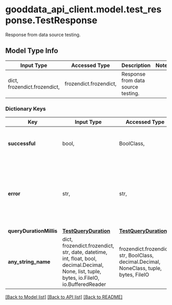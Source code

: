 # gooddata_api_client.model.test_response.TestResponse

Response from data source testing.

## Model Type Info
Input Type | Accessed Type | Description | Notes
------------ | ------------- | ------------- | -------------
dict, frozendict.frozendict,  | frozendict.frozendict,  | Response from data source testing. | 

### Dictionary Keys
Key | Input Type | Accessed Type | Description | Notes
------------ | ------------- | ------------- | ------------- | -------------
**successful** | bool,  | BoolClass,  | A flag indicating whether test passed or not. | 
**error** | str,  | str,  | Field containing more details in case of a failure. Details are available to a privileged user only. | [optional] 
**queryDurationMillis** | [**TestQueryDuration**](TestQueryDuration.md) | [**TestQueryDuration**](TestQueryDuration.md) |  | [optional] 
**any_string_name** | dict, frozendict.frozendict, str, date, datetime, int, float, bool, decimal.Decimal, None, list, tuple, bytes, io.FileIO, io.BufferedReader | frozendict.frozendict, str, BoolClass, decimal.Decimal, NoneClass, tuple, bytes, FileIO | any string name can be used but the value must be the correct type | [optional]

[[Back to Model list]](../../README.md#documentation-for-models) [[Back to API list]](../../README.md#documentation-for-api-endpoints) [[Back to README]](../../README.md)

